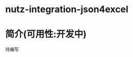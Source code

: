 nutz-integration-json4excel
==================================

简介(可用性:开发中)
==================================

待编写